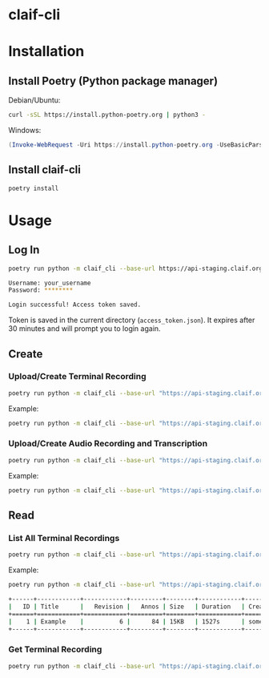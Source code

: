 # claif-cli

# Installation
## Install Poetry (Python package manager)
Debian/Ubuntu:
```bash
curl -sSL https://install.python-poetry.org | python3 -
```

Windows:
```powershell
(Invoke-WebRequest -Uri https://install.python-poetry.org -UseBasicParsing).Content | py -
```

## Install claif-cli
```bash
poetry install
```

# Usage
## Log In
```bash
poetry run python -m claif_cli --base-url https://api-staging.claif.org/v1 login

Username: your_username
Password: ********

Login successful! Access token saved.
```
Token is saved in the current directory (`access_token.json`). It expires after 30 minutes and will prompt you to login again.

## Create
### Upload/Create Terminal Recording
```bash
poetry run python -m claif_cli --base-url "https://api-staging.claif.org/v1" create-recording "<recording_filepath>" "<recording_title>" "<recording_description>"
```
Example:
```bash
poetry run python -m claif_cli --base-url "https://api-staging.claif.org/v1" create-recording "haskell_llm_2_1.txt" "Haskell LLM - 2.1" "Creating an LLM with Haskell - 2.1"
```
### Upload/Create Audio Recording and Transcription
```bash
poetry run python -m claif_cli --base-url "https://api-staging.claif.org/v1" create-audio "<audio_filepath>"
```
Example:
```bash
poetry run python -m claif_cli --base-url "https://api-staging.claif.org/v1" create-audio "haskell_session.wav"
```

## Read
### List All Terminal Recordings
```bash
poetry run python -m claif_cli --base-url "https://api-staging.claif.org/v1" list-recordings
```
Example:
```bash
poetry run python -m claif_cli --base-url "https://api-staging.claif.org/v1" list-recordings

+------+------------+------------+---------+--------+------------+-----------+
|   ID | Title      |   Revision |   Annos | Size   | Duration   | Creator   |
+======+============+============+=========+========+============+===========+
|    1 | Example    |          6 |      84 | 15KB   | 1527s      | some_user |
+------+------------+------------+---------+--------+------------+-----------+
```

### Get Terminal Recording
```bash
poetry run python -m claif_cli --base-url "https://api-staging.claif.org/v1" get-recording "<recording_id>"
```
